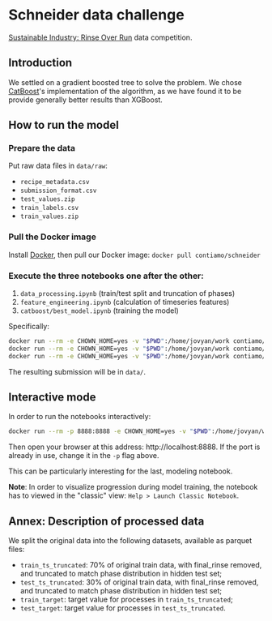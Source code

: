 # Schneider data challenge

[Sustainable Industry: Rinse Over Run](https://www.drivendata.org/competitions/56/)
data competition.

## Introduction

We settled on a gradient boosted tree to solve the problem. We chose [CatBoost](https://catboost.ai/)'s implementation of the algorithm, as we have found it to be provide generally better results than XGBoost.

## How to run the model

### Prepare the data

Put raw data files in `data/raw`:
* `recipe_metadata.csv`
* `submission_format.csv`
* `test_values.zip`
* `train_labels.csv`
* `train_values.zip`

### Pull the Docker image

Install [Docker](https://www.docker.com/), then pull our Docker image: `docker pull contiamo/schneider`

### Execute the three notebooks one after the other:
1. `data_processing.ipynb` (train/test split and truncation of phases)
1. `feature_engineering.ipynb` (calculation of timeseries features)
1. `catboost/best_model.ipynb` (training the model)

Specifically:

```bash
docker run --rm -e CHOWN_HOME=yes -v "$PWD":/home/jovyan/work contiamo/schneider papermill /home/jovyan/work/notebooks/data_processing.ipynb /home/jovyan/work/notebooks/data_processing.output.ipynb
docker run --rm -e CHOWN_HOME=yes -v "$PWD":/home/jovyan/work contiamo/schneider papermill /home/jovyan/work/notebooks/feature_engineering.ipynb /home/jovyan/work/notebooks/feature_engineering.output.ipynb
docker run --rm -e CHOWN_HOME=yes -v "$PWD":/home/jovyan/work contiamo/schneider papermill /home/jovyan/work/notebooks/catboost/best_model.ipynb /home/jovyan/work/notebooks/catboost/best_model.output.ipynb
```

The resulting submission will be in `data/`.

## Interactive mode

In order to run the notebooks interactively:

```bash
docker run --rm -p 8888:8888 -e CHOWN_HOME=yes -v "$PWD":/home/jovyan/work contiamo/schneider jupyter lab --NotebookApp.token=''
```

Then open your browser at this address: http://localhost:8888. If the port is already in use, change it in the `-p` flag above.

This can be particularly interesting for the last, modeling notebook.

**Note**: In order to visualize progression during model training, the notebook has to viewed in the "classic" view: `Help > Launch Classic Notebook`.


## Annex: Description of processed data

We split the original data into the following datasets, available as parquet files:
* `train_ts_truncated`: 70% of original train data, with final_rinse removed, and truncated to match phase distribution in hidden test set;
* `test_ts_truncated`: 30% of original train data, with final_rinse removed, and truncated to match phase distribution in hidden test set;
* `train_target`: target value for processes in `train_ts_truncated`;
* `test_target`: target value for processes in `test_ts_truncated`.
